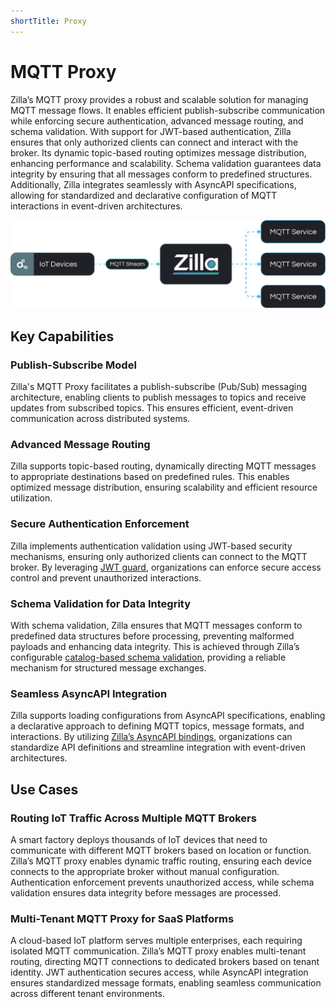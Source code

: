 ```yaml
---
shortTitle: Proxy
---
```


# MQTT Proxy

Zilla’s MQTT proxy provides a robust and scalable solution for managing MQTT message flows. It enables efficient publish-subscribe communication while enforcing secure authentication, advanced message routing, and schema validation. With support for JWT-based authentication, Zilla ensures that only authorized clients can connect and interact with the broker. Its dynamic topic-based routing optimizes message distribution, enhancing performance and scalability. Schema validation guarantees data integrity by ensuring that all messages conform to predefined structures. Additionally, Zilla integrates seamlessly with AsyncAPI specifications, allowing for standardized and declarative configuration of MQTT interactions in event-driven architectures.

![Architecture Example](../images/MQTT%20Proxy.png)

## Key Capabilities

### Publish-Subscribe Model

Zilla's MQTT Proxy facilitates a publish-subscribe (Pub/Sub) messaging architecture, enabling clients to publish messages to topics and receive updates from subscribed topics. This ensures efficient, event-driven communication across distributed systems.

### Advanced Message Routing

Zilla supports topic-based routing, dynamically directing MQTT messages to appropriate destinations based on predefined rules. This enables optimized message distribution, ensuring scalability and efficient resource utilization.

### Secure Authentication Enforcement

Zilla implements authentication validation using JWT-based security mechanisms, ensuring only authorized clients can connect to the MQTT broker. By leveraging [JWT guard](../../../reference/config/guards/jwt.md), organizations can enforce secure access control and prevent unauthorized interactions.

### Schema Validation for Data Integrity

With schema validation, Zilla ensures that MQTT messages conform to predefined data structures before processing, preventing malformed payloads and enhancing data integrity. This is achieved through Zilla’s configurable [catalog-based schema validation](../../../reference/config/catalogs/), providing a reliable mechanism for structured message exchanges.

### Seamless AsyncAPI Integration

Zilla supports loading configurations from AsyncAPI specifications, enabling a declarative approach to defining MQTT topics, message formats, and interactions. By utilizing [Zilla’s AsyncAPI bindings](../../../reference/config/bindings/asyncapi/README.md), organizations can standardize API definitions and streamline integration with event-driven architectures.

## Use Cases

### Routing IoT Traffic Across Multiple MQTT Brokers

A smart factory deploys thousands of IoT devices that need to communicate with different MQTT brokers based on location or function. Zilla’s MQTT proxy enables dynamic traffic routing, ensuring each device connects to the appropriate broker without manual configuration. Authentication enforcement prevents unauthorized access, while schema validation ensures data integrity before messages are processed.

### Multi-Tenant MQTT Proxy for SaaS Platforms

A cloud-based IoT platform serves multiple enterprises, each requiring isolated MQTT communication. Zilla’s MQTT proxy enables multi-tenant routing, directing MQTT connections to dedicated brokers based on tenant identity. JWT authentication secures access, while AsyncAPI integration ensures standardized message formats, enabling seamless communication across different tenant environments.

